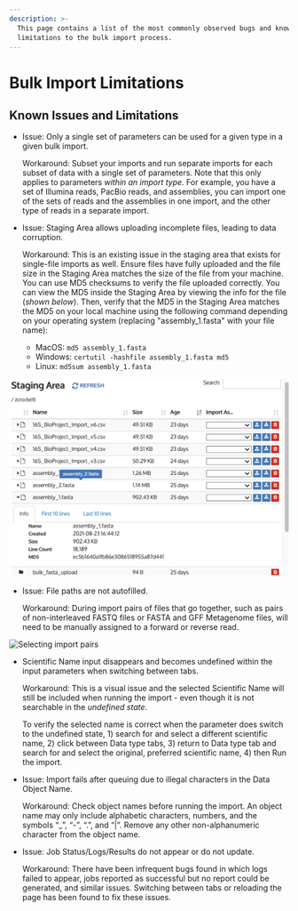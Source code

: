 ```yaml
---
description: >-
  This page contains a list of the most commonly observed bugs and known
  limitations to the bulk import process.
---
```


# Bulk Import Limitations

## Known Issues and Limitations

*   Issue: Only a single set of parameters can be used for a given type in a given bulk import.&#x20;

    Workaround: Subset your imports and run separate imports for each subset of data with a single set of parameters. Note that this only applies to parameters _within an import type_. For example, you have a set of Illumina reads, PacBio reads, and assemblies, you can import one of the sets of reads and the assemblies in one import, and the other type of reads in a separate import.
*   Issue: Staging Area allows uploading incomplete files, leading to data corruption.

    Workaround: This is an existing issue in the staging area that exists for single-file imports as well. Ensure files have fully uploaded and the file size in the Staging Area matches the size of the file from your machine. You can use MD5 checksums to verify the file uploaded correctly. You can view the MD5 inside the Staging Area by viewing the info for the file (_shown below_). Then, verify that the MD5 in the Staging Area matches the MD5 on your local machine using the following command depending on your operating system (replacing "assembly\_1.fasta" with your file name):

    * MacOS: `md5 assembly_1.fasta` &#x20;
    * Windows: `certutil -hashfile assembly_1.fasta md5`
    * Linux: `md5sum assembly_1.fasta`&#x20;

![Example for viewing file size information in the Staging Area to ensure the file is completely uploaded](../../../.gitbook/assets/md5.png)

*   Issue: File paths are not autofilled.&#x20;

    Workaround: During import pairs of files that go together, such as pairs of non-interleaved FASTQ files or FASTA and GFF Metagenome files, will need to be manually assigned to a forward or reverse read.&#x20;

![Selecting import pairs](../../../.gitbook/assets/BulkImport\_pairedendreads.png)

*   Scientific Name input disappears and becomes undefined within the input parameters when switching between tabs.&#x20;

    Workaround: This is a visual issue and the selected Scientific Name will still be included when running the import - even though it is not searchable in the _undefined state_.&#x20;

    To verify the selected name is correct when the parameter does switch to the undefined state, 1) search for and select a different scientific name, 2) click between Data type tabs, 3) return to Data type tab and search for and select the original, preferred scientific name, 4) then Run the import.&#x20;
*   Issue: Import fails after queuing due to illegal characters in the Data Object Name.

    Workaround: Check object names before running the import. An object name may only include alphabetic characters, numbers, and the symbols “\_”, “-”, “.”, and “|”. Remove any other non-alphanumeric character from the object name.
*   Issue: Job Status/Logs/Results do not appear or do not update.

    Workaround: There have been infrequent bugs found in which logs failed to appear, jobs reported as successful but no report could be generated, and similar issues. Switching between tabs or reloading the page has been found to fix these issues.
